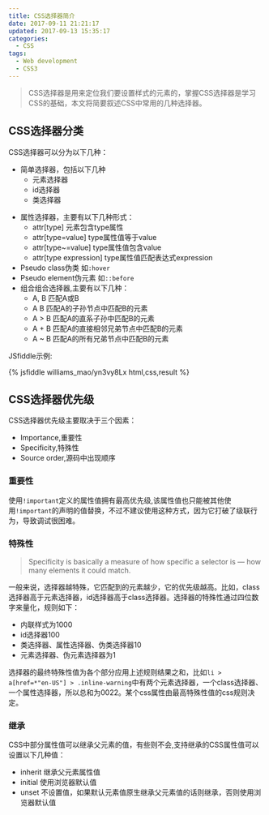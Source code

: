```yaml
---
title: CSS选择器简介
date: 2017-09-11 21:21:17
updated: 2017-09-13 15:35:17
categories:
  - CSS
tags:
  - Web development
  - CSS3
---
```


> CSS选择器是用来定位我们要设置样式的元素的，掌握CSS选择器是学习CSS的基础，本文将简要叙述CSS中常用的几种选择器。

## CSS选择器分类

CSS选择器可以分为以下几种：

- 简单选择器，包括以下几种
  - 元素选择器
  - id选择器
  - 类选择器

<!--more-->

- 属性选择器，主要有以下几种形式：
  - attr[type] 元素包含type属性
  - attr[type=value] type属性值等于value
  - attr[type~=value] type属性值包含value
  - attr[type expression] type属性值匹配表达式expression
- Pseudo class伪类 如``:hover``
- Pseudo element伪元素 如``::before``
- 组合组合选择器,主要有以下几种：
  - A, B 匹配A或B
  - A B 匹配A的子孙节点中匹配B的元素
  - A > B 匹配A的直系子孙中匹配B的元素
  - A + B 匹配A的直接相邻兄弟节点中匹配B的元素
  - A ~ B 匹配A的所有兄弟节点中匹配B的元素

JSfiddle示例:

{% jsfiddle williams_mao/yn3vy8Lx html,css,result %}

## CSS选择器优先级

CSS选择器优先级主要取决于三个因素：
- Importance,重要性
- Specificity,特殊性
- Source order,源码中出现顺序

### 重要性
使用``!important``定义的属性值拥有最高优先级,该属性值也只能被其他使用``!important``的声明的值替换，不过不建议使用这种方式，因为它打破了级联行为，导致调试很困难。

### 特殊性

> Specificity is basically a measure of how specific a selector is — how many elements it could match.

一般来说，选择器越特殊，它匹配到的元素越少，它的优先级越高。比如，class选择器高于元素选择器，id选择器高于class选择器。选择器的特殊性通过四位数字来量化，规则如下：

- 内联样式为1000
- id选择器100
- 类选择器、属性选择器、伪类选择器10
- 元素选择器、伪元素选择器为1

选择器的最终特殊性值为各个部分应用上述规则结果之和，比如``li > a[href=*"en-US"] > .inline-warning``中有两个元素选择器，一个class选择器、一个属性选择器，所以总和为0022。某个css属性由最高特殊性值的css规则决定。

### 继承

CSS中部分属性值可以继承父元素的值，有些则不会,支持继承的CSS属性值可以设置以下几种值：

- inherit 继承父元素属性值
- initial 使用浏览器默认值
- unset 不设置值，如果默认元素值原生继承父元素值的话则继承，否则使用浏览器默认值